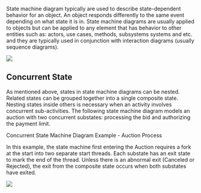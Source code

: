 State machine diagram typically are used to describe state-dependent behavior for an object. An object responds differently to the same event depending on what state it is in. State machine diagrams are usually applied to objects but can be applied to any element that has behavior to other entities such as: actors, use cases, methods, subsystems systems and etc. and they are typically used in conjunction with interaction diagrams (usually sequence diagrams).

![](basicExample.webp)


## Concurrent State
As mentioned above, states in state machine diagrams can be nested. Related states can be grouped together into a single composite state. Nesting states inside others is necessary when an activity involves concurrent sub-activities. The following state machine diagram models an auction with two concurrent substates: processing the bid and authorizing the payment limit.

Concurrent State Machine Diagram Example - Auction Process

In this example, the state machine first entering the Auction requires a fork at the start into two separate start threads. Each substate has an exit state to mark the end of the thread. Unless there is an abnormal exit (Canceled or Rejected), the exit from the composite state occurs when both substates have exited.

![](concurrentState.webp)